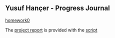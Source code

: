 ## Yusuf Hançer - Progress Journal

[homework0](files/homework0-interesting-examples.html)

The [project report](files/Group9-ProjectReport.html) is provided with the [script](files/Group9_Project.R)
